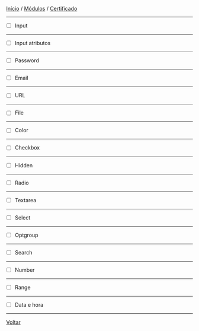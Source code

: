 [Início](https://github.com/Thalyalm/rocketseat-trilha-fundamentar) /
[Módulos](https://github.com/Thalyalm/rocketseat-trilha-fundamentar/tree/main/modulos/readme.md) /
[Certificado](https://github.com/Thalyalm/rocketseat-trilha-fundamentar/tree/main/certificado)

---

- [ ] Input

---

- [ ] Input atributos

---

- [ ] Password

---

- [ ] Email

---

- [ ] URL

---

- [ ] File

---

- [ ] Color

---

- [ ] Checkbox

---

- [ ] Hidden

---

- [ ] Radio

---

- [ ] Textarea

---

- [ ] Select

---

- [ ] Optgroup

---

- [ ] Search

---

- [ ] Number

---

- [ ] Range

---

- [ ] Data e hora

---

[Voltar](https://github.com/Thalyalm/rocketseat-trilha-fundamentar/tree/main/modulos/formularios-de-outro-planeta/readme.md)